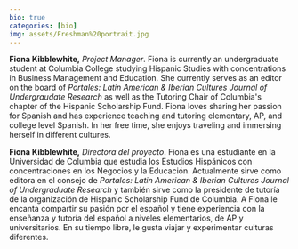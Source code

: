 ```yaml
---
bio: true
categories: [bio]
img: assets/Freshman%20portrait.jpg 
---
```

**Fiona Kibblewhite,** *Project Manager*. Fiona is currently an undergraduate student at Columbia College studying Hispanic Studies with concentrations in Business Management and Education. She currently serves as an editor on the board of *Portales: Latin American & Iberian Cultures Journal of Undergraudate Research* as well as the Tutoring Chair of Columbia's chapter of the Hispanic Scholarship Fund. Fiona loves sharing her passion for Spanish and has experience teaching and tutoring elementary, AP, and college level Spanish. In her free time, she enjoys traveling and immersing herself in different cultures.

**Fiona Kibblewhite,** *Directora del proyecto*. Fiona es una estudiante en la Universidad de Columbia que estudia los Estudios Hispánicos con concentraciones en los Negocios y la Educación. Actualmente sirve como editora en el consejo de *Portales: Latin American & Iberian Cultures Journal of Undergraduate Research* y también sirve como la presidente de tutoría de la organización de Hispanic Scholarship Fund de Columbia. A Fiona le encanta compartir su pasión por el español y tiene experiencia con la enseñanza y tutoría del español a niveles elementarios, de AP y universitarios. En su tiempo libre, le gusta viajar y experimentar culturas diferentes.
